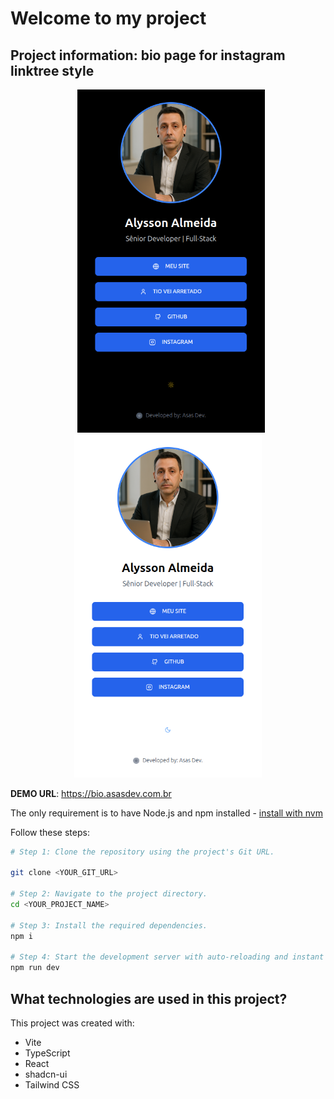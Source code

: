 # Welcome to my project

## Project information: bio page for instagram linktree style

<p align="center">
  <img src="https://raw.githubusercontent.com/asas-dev-web/bio-bloom-gallery/refs/heads/main/public/lovable-uploads/Captura%20de%20tela%20de%202025-06-20%2023-02-22.png" alt="Tema Dark" style="width: 300px; max-width: 100%; margin-left: 10px;" />
  <img src="https://raw.githubusercontent.com/asas-dev-web/bio-bloom-gallery/refs/heads/main/public/lovable-uploads/Captura%20de%20tela%20de%202025-06-20%2023-02-29.png" alt="Tema Claro" style="width: 300px; max-width: 100%;" />
</p>

**DEMO URL**: https://bio.asasdev.com.br

The only requirement is to have Node.js and npm installed - [install with nvm](https://github.com/nvm-sh/nvm#installing-and-updating)

Follow these steps:

```sh
# Step 1: Clone the repository using the project's Git URL.

git clone <YOUR_GIT_URL>

# Step 2: Navigate to the project directory.
cd <YOUR_PROJECT_NAME>

# Step 3: Install the required dependencies.
npm i

# Step 4: Start the development server with auto-reloading and instant preview.
npm run dev
```

## What technologies are used in this project?

This project was created with:

- Vite
- TypeScript
- React
- shadcn-ui
- Tailwind CSS
